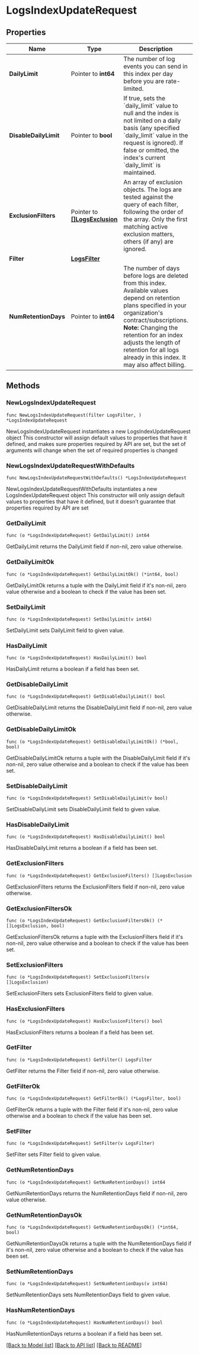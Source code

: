 # LogsIndexUpdateRequest

## Properties

Name | Type | Description | Notes
------------ | ------------- | ------------- | -------------
**DailyLimit** | Pointer to **int64** | The number of log events you can send in this index per day before you are rate-limited. | [optional] 
**DisableDailyLimit** | Pointer to **bool** | If true, sets the &#x60;daily_limit&#x60; value to null and the index is not limited on a daily basis (any specified &#x60;daily_limit&#x60; value in the request is ignored). If false or omitted, the index&#39;s current &#x60;daily_limit&#x60; is maintained. | [optional] 
**ExclusionFilters** | Pointer to [**[]LogsExclusion**](LogsExclusion.md) | An array of exclusion objects. The logs are tested against the query of each filter, following the order of the array. Only the first matching active exclusion matters, others (if any) are ignored. | [optional] 
**Filter** | [**LogsFilter**](LogsFilter.md) |  | 
**NumRetentionDays** | Pointer to **int64** | The number of days before logs are deleted from this index. Available values depend on retention plans specified in your organization&#39;s contract/subscriptions.  **Note:** Changing the retention for an index adjusts the length of retention for all logs already in this index. It may also affect billing. | [optional] 

## Methods

### NewLogsIndexUpdateRequest

`func NewLogsIndexUpdateRequest(filter LogsFilter, ) *LogsIndexUpdateRequest`

NewLogsIndexUpdateRequest instantiates a new LogsIndexUpdateRequest object
This constructor will assign default values to properties that have it defined,
and makes sure properties required by API are set, but the set of arguments
will change when the set of required properties is changed

### NewLogsIndexUpdateRequestWithDefaults

`func NewLogsIndexUpdateRequestWithDefaults() *LogsIndexUpdateRequest`

NewLogsIndexUpdateRequestWithDefaults instantiates a new LogsIndexUpdateRequest object
This constructor will only assign default values to properties that have it defined,
but it doesn't guarantee that properties required by API are set

### GetDailyLimit

`func (o *LogsIndexUpdateRequest) GetDailyLimit() int64`

GetDailyLimit returns the DailyLimit field if non-nil, zero value otherwise.

### GetDailyLimitOk

`func (o *LogsIndexUpdateRequest) GetDailyLimitOk() (*int64, bool)`

GetDailyLimitOk returns a tuple with the DailyLimit field if it's non-nil, zero value otherwise
and a boolean to check if the value has been set.

### SetDailyLimit

`func (o *LogsIndexUpdateRequest) SetDailyLimit(v int64)`

SetDailyLimit sets DailyLimit field to given value.

### HasDailyLimit

`func (o *LogsIndexUpdateRequest) HasDailyLimit() bool`

HasDailyLimit returns a boolean if a field has been set.

### GetDisableDailyLimit

`func (o *LogsIndexUpdateRequest) GetDisableDailyLimit() bool`

GetDisableDailyLimit returns the DisableDailyLimit field if non-nil, zero value otherwise.

### GetDisableDailyLimitOk

`func (o *LogsIndexUpdateRequest) GetDisableDailyLimitOk() (*bool, bool)`

GetDisableDailyLimitOk returns a tuple with the DisableDailyLimit field if it's non-nil, zero value otherwise
and a boolean to check if the value has been set.

### SetDisableDailyLimit

`func (o *LogsIndexUpdateRequest) SetDisableDailyLimit(v bool)`

SetDisableDailyLimit sets DisableDailyLimit field to given value.

### HasDisableDailyLimit

`func (o *LogsIndexUpdateRequest) HasDisableDailyLimit() bool`

HasDisableDailyLimit returns a boolean if a field has been set.

### GetExclusionFilters

`func (o *LogsIndexUpdateRequest) GetExclusionFilters() []LogsExclusion`

GetExclusionFilters returns the ExclusionFilters field if non-nil, zero value otherwise.

### GetExclusionFiltersOk

`func (o *LogsIndexUpdateRequest) GetExclusionFiltersOk() (*[]LogsExclusion, bool)`

GetExclusionFiltersOk returns a tuple with the ExclusionFilters field if it's non-nil, zero value otherwise
and a boolean to check if the value has been set.

### SetExclusionFilters

`func (o *LogsIndexUpdateRequest) SetExclusionFilters(v []LogsExclusion)`

SetExclusionFilters sets ExclusionFilters field to given value.

### HasExclusionFilters

`func (o *LogsIndexUpdateRequest) HasExclusionFilters() bool`

HasExclusionFilters returns a boolean if a field has been set.

### GetFilter

`func (o *LogsIndexUpdateRequest) GetFilter() LogsFilter`

GetFilter returns the Filter field if non-nil, zero value otherwise.

### GetFilterOk

`func (o *LogsIndexUpdateRequest) GetFilterOk() (*LogsFilter, bool)`

GetFilterOk returns a tuple with the Filter field if it's non-nil, zero value otherwise
and a boolean to check if the value has been set.

### SetFilter

`func (o *LogsIndexUpdateRequest) SetFilter(v LogsFilter)`

SetFilter sets Filter field to given value.


### GetNumRetentionDays

`func (o *LogsIndexUpdateRequest) GetNumRetentionDays() int64`

GetNumRetentionDays returns the NumRetentionDays field if non-nil, zero value otherwise.

### GetNumRetentionDaysOk

`func (o *LogsIndexUpdateRequest) GetNumRetentionDaysOk() (*int64, bool)`

GetNumRetentionDaysOk returns a tuple with the NumRetentionDays field if it's non-nil, zero value otherwise
and a boolean to check if the value has been set.

### SetNumRetentionDays

`func (o *LogsIndexUpdateRequest) SetNumRetentionDays(v int64)`

SetNumRetentionDays sets NumRetentionDays field to given value.

### HasNumRetentionDays

`func (o *LogsIndexUpdateRequest) HasNumRetentionDays() bool`

HasNumRetentionDays returns a boolean if a field has been set.


[[Back to Model list]](../README.md#documentation-for-models) [[Back to API list]](../README.md#documentation-for-api-endpoints) [[Back to README]](../README.md)


